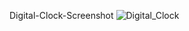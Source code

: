 Digital-Clock-Screenshot
![Digital_Clock](https://user-images.githubusercontent.com/101108751/219786155-b996fd20-8e85-4b34-95ba-f855a02c0152.png)
